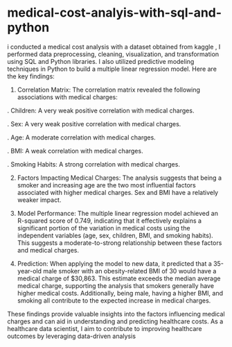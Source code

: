 # medical-cost-analyis-with-sql-and-python
i conducted a medical cost analysis with  a dataset obtained from kaggle , I performed data preprocessing, cleaning, visualization, and transformation using SQL and Python libraries. I also utilized predictive modeling techniques in Python to build a multiple linear regression model. Here are the key findings:

1. Correlation Matrix: The correlation matrix revealed the following associations with medical charges:



. Children: A very weak positive correlation with medical charges.


. Sex: A very weak positive correlation with medical charges.


. Age: A moderate correlation with medical charges.


. BMI: A weak correlation with medical charges.


. Smoking Habits: A strong correlation with medical charges.


2. Factors Impacting Medical Charges: The analysis suggests that being a smoker and increasing age are the two most influential factors associated with higher medical charges. Sex and BMI have a relatively weaker impact.

3. Model Performance: The multiple linear regression model achieved an R-squared score of 0.749, indicating that it effectively explains a significant portion of the variation in medical costs using the independent variables (age, sex, children, BMI, and smoking habits). This suggests a moderate-to-strong relationship between these factors and medical charges.

4. Prediction: When applying the model to new data, it predicted that a 35-year-old male smoker with an obesity-related BMI of 30 would have a medical charge of $30,863. This estimate exceeds the median average medical charge, supporting the analysis that smokers generally have higher medical costs. Additionally, being male, having a higher BMI, and smoking all contribute to the expected increase in medical charges.

These findings provide valuable insights into the factors influencing medical charges and can aid in understanding and predicting healthcare costs. As a healthcare data scientist, I aim to contribute to improving healthcare outcomes by leveraging data-driven analysis
